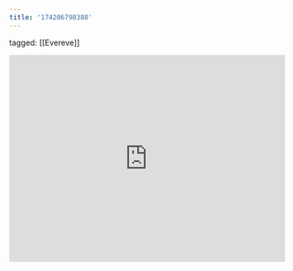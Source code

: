 ```yaml
---
title: '174206798388'
---
```

tagged: [[Evereve]]
<iframe allow="accelerometer; autoplay; clipboard-write; encrypted-media; gyroscope; picture-in-picture" allowfullscreen="" frameborder="0" height="375" id="youtube_iframe" src="https://www.youtube.com/embed/9PriEOqAR5s?feature=oembed&amp;enablejsapi=1&amp;origin=https://safe.txmblr.com&amp;wmode=opaque" width="500"></iframe>